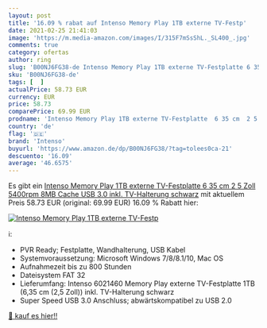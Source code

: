 ```yaml
---
layout: post
title: '16.09 % rabat auf Intenso Memory Play 1TB externe TV-Festp'
date: 2021-02-25 21:41:03
image: 'https://m.media-amazon.com/images/I/315F7mSsShL._SL400_.jpg'
comments: true
category: ofertas
author: ring
slug: 'B00NJ6FG38-de Intenso Memory Play 1TB externe TV-Festplatte 6 35 cm 2 5...'
sku: 'B00NJ6FG38-de'
tags: [  ]
actualPrice: 58.73 EUR
currency: EUR
price: 58.73
comparePrice: 69.99 EUR
prodname: 'Intenso Memory Play 1TB externe TV-Festplatte  6 35 cm  2 5 Zoll   5400rpm  8MB Cache  USB 3.0  inkl. TV-Halterung schwarz'
country: 'de'
flag: '🇩🇪'
brand: 'Intenso'
buyurl: 'https://www.amazon.de/dp/B00NJ6FG38/?tag=tolees0ca-21'
descuento: '16.09'
average: '46.6575'
---
```


Es gibt ein [Intenso Memory Play 1TB externe TV-Festplatte  6 35 cm  2 5 Zoll   5400rpm  8MB Cache  USB 3.0  inkl. TV-Halterung schwarz](https://www.amazon.de/dp/B00NJ6FG38/?tag=tolees0ca-21) mit aktuellem Preis 58.73 EUR (original: 69.99 EUR) 16.09 % Rabatt hier:

[![Intenso Memory Play 1TB externe TV-Festp](https://m.media-amazon.com/images/I/315F7mSsShL._SL400_.jpg)](https://www.amazon.de/dp/B00NJ6FG38/?tag=tolees0ca-21)

ℹ️:

- PVR Ready; Festplatte, Wandhalterung, USB Kabel
- Systemvoraussetzung: Microsoft Windows 7/8/8.1/10, Mac OS
- Aufnahmezeit bis zu 800 Stunden
- Dateisystem FAT 32
- Lieferumfang: Intenso 6021460 Memory Play externe TV-Festplatte 1TB (6,35 cm (2,5 Zoll)) inkl. TV-Halterung schwarz
- Super Speed USB 3.0 Anschluss; abwärtskompatibel zu USB 2.0

[🛒 kauf es hier!!](https://www.amazon.de/dp/B00NJ6FG38/?tag=tolees0ca-21)
